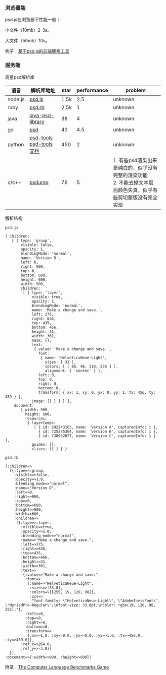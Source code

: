 ### 浏览器端

psd.js在浏览器下性能一般：

小文件（10mb）2-3s。

大文件（50mb）10s。

例子：[基于psd.js的前端解析工具](https://imcuttle.github.io/measure/#/source)

### 服务端

高星psd解析库

语言 | 解析库地址 | star | performance | problem
---|--- | --- | --- | ---
node.js | [psd.js](https://github.com/meltingice/psd.js) | 1.5k |  2.5 | unknown
ruby | [psd.rb](https://github.com/layervault/psd.rb) | 2.5k | 1 | unknown
java | [java-psd-library](https://github.com/inevo/java-psd-library) |38 | 4 | unknown
go | [psd](https://github.com/oov/psd) | 43 | 4.5  | unknown
python |[psd-tools](https://github.com/psd-tools/psd-tools)  [psd-tools文档](https://psd-tools.readthedocs.io/en/latest/reference/psd_tools.html)  | 450 | 2 | unknown
c/c++ | [psdump](https://github.com/alco/psdump) | 76 | 5 | 1. 有些psd渲染出来是纯白的，似乎没有完整的渲染功能<br/>2. 不能去掉文本层后颜色失真，似乎有些剪切蒙版没有完全实现

解析结构

`psd.js`

```
{ children: 
   [ { type: 'group',
       visible: false,
       opacity: 1,
       blendingMode: 'normal',
       name: 'Version D',
       left: 0,
       right: 900,
       top: 0,
       bottom: 600,
       height: 600,
       width: 900,
       children: 
        [ { type: 'layer',
            visible: true,
            opacity: 1,
            blendingMode: 'normal',
            name: 'Make a change and save.',
            left: 275,
            right: 636,
            top: 435,
            bottom: 466,
            height: 31,
            width: 361,
            mask: {},
            text: 
             { value: 'Make a change and save.',
               font: 
                { name: 'HelveticaNeue-Light',
                  sizes: [ 33 ],
                  colors: [ [ 85, 96, 110, 255 ] ],
                  alignment: [ 'center' ] },
               left: 0,
               top: 0,
               right: 0,
               bottom: 0,
               transform: { xx: 1, xy: 0, yx: 0, yy: 1, tx: 456, ty: 459 } },
            image: {} } ] } ],
    document: 
       { width: 900,
         height: 600,
         resources: 
          { layerComps: 
             [ { id: 692243163, name: 'Version A', capturedInfo: 1 },
               { id: 725235304, name: 'Version B', capturedInfo: 1 },
               { id: 730932877, name: 'Version C', capturedInfo: 1 } ],
            guides: [],
            slices: [] } } }
```

`psd.rb`

```
{:children=>
  [{:type=>:group,
    :visible=>false,
    :opacity=>1.0,
    :blending_mode=>"normal",
    :name=>"Version D",
    :left=>0,
    :right=>900,
    :top=>0,
    :bottom=>600,
    :height=>900,
    :width=>600,
    :children=>
     [{:type=>:layer,
       :visible=>true,
       :opacity=>1.0,
       :blending_mode=>"normal",
       :name=>"Make a change and save.",
       :left=>275,
       :right=>636,
       :top=>435,
       :bottom=>466,
       :height=>31,
       :width=>361,
       :text=>
        {:value=>"Make a change and save.",
         :font=>
          {:name=>"HelveticaNeue-Light",
           :sizes=>[33.0],
           :colors=>[[255, 19, 120, 98]],
           :css=>
            "font-family: \"HelveticaNeue-Light\", \"AdobeInvisFont\", \"MyriadPro-Regular\";\nfont-size: 33.0pt;\ncolor: rgba(19, 120, 98, 255);"},
         :left=>0,
         :top=>0,
         :right=>0,
         :bottom=>0,
         :transform=>
          {:xx=>1.0, :xy=>0.0, :yx=>0.0, :yy=>1.0, :tx=>456.0, :ty=>459.0}},
       :ref_x=>264.0,
       :ref_y=>-3.0}]
  }],
:document=>{:width=>900, :height=>600}}
```

附录：[The Computer Language
Benchmarks Game](https://benchmarksgame-team.pages.debian.net/benchmarksgame/)






